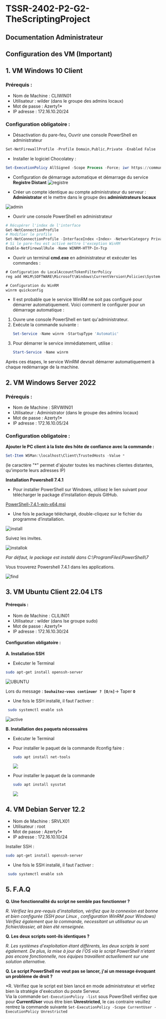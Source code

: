 # TSSR-2402-P2-G2-TheScriptingProject

## Documentation Administrateur

## Configuration des VM (Important)

## 1. VM Windows 10 Client

### Prérequis : 
 - Nom de Machine : CLIWIN01
 - Utilisateur : wilder (dans le groupe des admins locaux)
 - Mot de passe : Azerty1*
 - IP adresse : 172.16.10.20/24

### Configuration obligatoire :

* Désactivation du pare-feu,
Ouvrir une console PowerShell en administrateur 
```powershell
Set-NetFirewallProfile -Profile Domain,Public,Private -Enabled False
```

* Installer le logiciel Chocolatey :
```powershell
Set-ExecutionPolicy AllSigned -Scope Process -Force; iwr https://community.chocolatey.org/install.ps1 -UseBasicParsing | iex
```

* Configuration de démarrage automatique et démarrage du service **Registre Distant**
![registre](https://github.com/WildCodeSchool/TSSR-2402-P2-G2-TheScriptingProject/blob/Dev/Ressources/Image_Greg/registre.PNG?raw=true)


* Créer un compte identique au compte administrateur du serveur : **Administrator** et le mettre dans le groupe des **administrateurs locaux**

![admin](https://github.com/WildCodeSchool/TSSR-2402-P2-G2-TheScriptingProject/blob/Dev/Ressources/Image_Greg/admin.PNG?raw=true)

* Ouvrir une console PowerShell en administrateur
```powershell
# Récupérer l'index de l'interface
Get-NetConnectionProfile
# Modifier le profile
Set-NetConnectionProfile -InterfaceIndex <Index> -NetworkCategory Private
# Si le pare-feu est activé mettre l'exception WinRM
Enable-NetFirewallRule -Name WINRM-HTTP-In-Tcp
```
* Ouvrir un terminal **cmd.exe** en administrateur et exécuter les commandes :
```cmd
# Configuration du LocalAccountTokenFilterPolicy
reg add HKLM\SOFTWARE\Microsoft\Windows\CurrentVersion\Policies\System /v LocalAccountTokenFilterPolicy /t REG_DWORD /d 1 /f

# Configuration du WinRM
winrm quickconfig
```

* Il est probable que le service WinRM ne soit pas configuré pour démarrer automatiquement. Voici comment le configurer pour un démarrage automatique :

1. Ouvre une console PowerShell en tant qu'administrateur.
2. Exécute la commande suivante :
    ```powershell
    Set-Service -Name winrm -StartupType 'Automatic'
    ```
3. Pour démarrer le service immédiatement, utilise :
    ```powershell
    Start-Service -Name winrm
    ```

Après ces étapes, le service WinRM devrait démarrer automatiquement à chaque redémarrage de la machine.

## 2. VM Windows Server 2022

### Prérequis : 

- Nom de Machine : SRVWIN01
- Utilisateur : Administrator (dans le groupe des admins locaux)
- Mot de passe : Azerty1* 
- IP adresse : 172.16.10.05/24

### Configuration obligatoire :

**Ajouter le PC client à la liste des hôte de confiance avec la commande :**
```powershell
Set-Item WSMan:\localhost\Client\TrustedHosts -Value *
```
(le caractère "*" permet d'ajouter toutes les machines clientes distantes, qu'importe leurs adresses IP)

**Installation Powershell 7.4.1**



- Pour installer PowerShell sur Windows, utilisez le lien suivant pour télécharger le package d’installation depuis GitHub.

[PowerShell-7.4.1-win-x64.msi](https://github.com/PowerShell/PowerShell/releases/download/v7.4.1/PowerShell-7.4.1-win-x64.msi)

- Une fois le package téléchargé, double-cliquez sur le fichier du programme d’installation.

![install](https://github.com/WildCodeSchool/TSSR-2402-P2-G2-TheScriptingProject/blob/Dev/Ressources/Image_Greg/install2.PNG?raw=true)

Suivez les invites.

![installok](https://github.com/WildCodeSchool/TSSR-2402-P2-G2-TheScriptingProject/blob/Dev/Ressources/Image_Greg/install.PNG?raw=true)

_Par défaut, le package est installé dans C:\ProgramFiles\PowerShell\7_

Vous trouverez Powershell 7.4.1 dans les applications.

![find](https://github.com/WildCodeSchool/TSSR-2402-P2-G2-TheScriptingProject/blob/Dev/Ressources/Image_Greg/find.PNG?raw=true)

## 3. VM Ubuntu Client 22.04 LTS

#### Prérequis : 
 - Nom de Machine : CLILIN01
 - Utilisateur : wilder (dans lse groupe sudo)
 - Mot de passe : Azerty1*
 - IP adresse : 172.16.10.30/24

#### Configuration obligatoire :
**A. Installation SSH**

 - Exécuter le Terminal

```bash
sudo apt-get install openssh-server
```

![UBUNTU](https://raw.githubusercontent.com/WildCodeSchool/TSSR-2402-P1-G1-SecurisationDeMotDePasse/main/Images/Images%20Greg/install%20ssh%20Ubuntu%201.PNG)

Lors du message : **`Souhaitez-vous continuer ? [O/n]`**-> Taper **`O`**


- Une fois le SSH installé, il faut l'activer :
```bash
 sudo systemctl enable ssh
```

![active](https://raw.githubusercontent.com/WildCodeSchool/TSSR-2402-P1-G1-SecurisationDeMotDePasse/main/Images/Images%20Greg/activation%20ssh%20ubuntu.PNG)


**B. Installation des paquets nécessaires** 

- Exécuter le Terminal

- Pour installer le paquet de la commande ifconfig faire :
  ```bash
  sudo apt install net-tools
  ```

  ![](https://www.cjoint.com/doc/24_04/NDro5ObmV1n_IFconfig.png)

- Pour installer le paquet de la commande
  ```bash
  sudo apt install sysstat
  ```
  ![](https://www.cjoint.com/doc/24_04/NDrpmkMXM2n_Bash-proceseru.png)

## 4. VM Debian Server 12.2

- Nom de Machine : SRVLX01
- Utilisateur : root
- Mot de passe : Azerty1*
- IP adresse : 172.16.10.10/24

Installer SSH :
```bash
sudo apt-get install openssh-server
```

- Une fois le SSH installé, il faut l'activer :
```bash
 sudo systemctl enable ssh
```

## 5. F.A.Q 

**Q. Une fonctionnalité du script ne semble pas fonctionner ?**

*R. Vérifiez les pre-requis d'installation, vérifiez que la connexion est bonne et bien configurée (SSH pour Linux , configuration WinRM pour Windows)
Vérifiez également que la commande, necessitant un utilisateur ou un fichier/dossier, ait bien été renseignée.*

**Q. Les deux scripts sont-ils identiques ?**

*R. Les systèmes d'exploitation étant différents, les deux scripts le sont également.
De plus, la mise à jour de l'OS via le script PowerShell n'etant pas encore fonctionnelle, nos équipes travaillent actuellement sur une solution alternative.*

**Q. Le script PowerShell ne veut pas se lancer, j'ai un message évoquant un problème de droit  ?**

*R. Vérifiez que le script est bien lancé en mode administrateur et vérfiez bien la stratégie d'exécution du poste Serveur.   
Via la commande `Get-ExecutionPolicy -list` sous PowerShell vérifiez que pour **CurrentUser** vous être bien **Unrestricted**, le cas contraire veuillez rentrez la commande suivante `Set-ExecutionPolicy -Scope CurrentUser -ExecutionPolicy Unrestricted`
